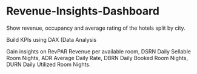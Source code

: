 # Revenue-Insights-Dashboard

Show revenue, occupancy and average rating of the hotels split by city.

Build KPIs using DAX (Data Analysis

Gain insights on RevPAR Revenue per available room, DSRN Daily Sellable Room Nights,
ADR Average Daily Rate, DBRN Daily Booked Room Nights, DURN Daily Utilized Room Nights.
